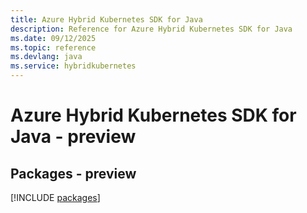 ```yaml
---
title: Azure Hybrid Kubernetes SDK for Java
description: Reference for Azure Hybrid Kubernetes SDK for Java
ms.date: 09/12/2025
ms.topic: reference
ms.devlang: java
ms.service: hybridkubernetes
---
```

# Azure Hybrid Kubernetes SDK for Java - preview
## Packages - preview
[!INCLUDE [packages](hybrid-kubernetes-index.md)]